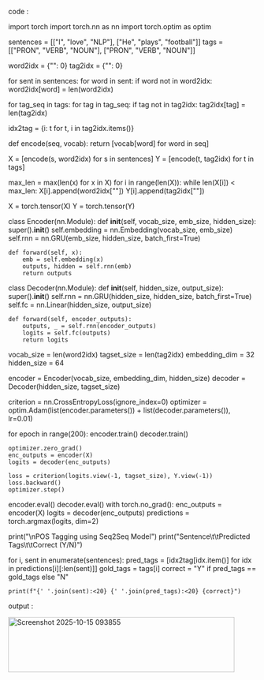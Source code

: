 code :

import torch
import torch.nn as nn
import torch.optim as optim

sentences = [["I", "love", "NLP"], ["He", "plays", "football"]]
tags = [["PRON", "VERB", "NOUN"], ["PRON", "VERB", "NOUN"]]

word2idx = {"<PAD>": 0}
tag2idx = {"<PAD>": 0}

for sent in sentences:
    for word in sent:
        if word not in word2idx:
            word2idx[word] = len(word2idx)

for tag_seq in tags:
    for tag in tag_seq:
        if tag not in tag2idx:
            tag2idx[tag] = len(tag2idx)

idx2tag = {i: t for t, i in tag2idx.items()}

def encode(seq, vocab):
    return [vocab[word] for word in seq]

X = [encode(s, word2idx) for s in sentences]
Y = [encode(t, tag2idx) for t in tags]

max_len = max(len(x) for x in X)
for i in range(len(X)):
    while len(X[i]) < max_len:
        X[i].append(word2idx["<PAD>"])
        Y[i].append(tag2idx["<PAD>"])

X = torch.tensor(X)
Y = torch.tensor(Y)

class Encoder(nn.Module):
    def __init__(self, vocab_size, emb_size, hidden_size):
        super().__init__()
        self.embedding = nn.Embedding(vocab_size, emb_size)
        self.rnn = nn.GRU(emb_size, hidden_size, batch_first=True)

    def forward(self, x):
        emb = self.embedding(x) 
        outputs, hidden = self.rnn(emb)
        return outputs 
class Decoder(nn.Module):
    def __init__(self, hidden_size, output_size):
        super().__init__()
        self.rnn = nn.GRU(hidden_size, hidden_size, batch_first=True)
        self.fc = nn.Linear(hidden_size, output_size)

    def forward(self, encoder_outputs):
        outputs, _ = self.rnn(encoder_outputs)
        logits = self.fc(outputs)
        return logits

vocab_size = len(word2idx)
tagset_size = len(tag2idx)
embedding_dim = 32
hidden_size = 64

encoder = Encoder(vocab_size, embedding_dim, hidden_size)
decoder = Decoder(hidden_size, tagset_size)

criterion = nn.CrossEntropyLoss(ignore_index=0)
optimizer = optim.Adam(list(encoder.parameters()) + list(decoder.parameters()), lr=0.01)

for epoch in range(200):
    encoder.train()
    decoder.train()
    
    optimizer.zero_grad()
    enc_outputs = encoder(X)
    logits = decoder(enc_outputs)

    loss = criterion(logits.view(-1, tagset_size), Y.view(-1))
    loss.backward()
    optimizer.step()

encoder.eval()
decoder.eval()
with torch.no_grad():
    enc_outputs = encoder(X)
    logits = decoder(enc_outputs)
    predictions = torch.argmax(logits, dim=2)

print("\nPOS Tagging using Seq2Seq Model")
print("Sentence\t\tPredicted Tags\t\tCorrect (Y/N)")

for i, sent in enumerate(sentences):
    pred_tags = [idx2tag[idx.item()] for idx in predictions[i][:len(sent)]]
    gold_tags = tags[i]
    correct = "Y" if pred_tags == gold_tags else "N"
    
    print(f"{' '.join(sent):<20} {' '.join(pred_tags):<20} {correct}")

output :
    
<img width="459" height="112" alt="Screenshot 2025-10-15 093855" src="https://github.com/user-attachments/assets/2981f9c1-e767-4eaf-8bea-a31cb1e16fbb" />
